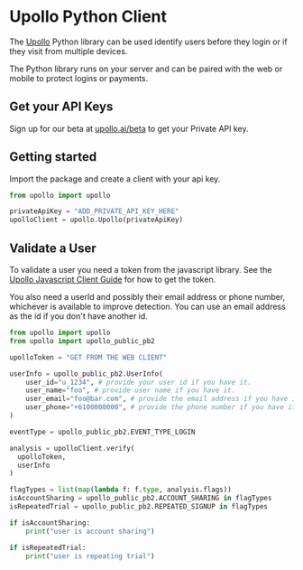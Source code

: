 # Upollo Python Client

The [Upollo](https://upollo.ai) Python library can be used identify users before they login or if they visit from multiple devices.

The Python library runs on your server and can be paired with the web or mobile to protect logins or payments.

## Get your API Keys

Sign up for our beta at [upollo.ai/beta](https://upollo.ai/beta) to get your Private API key.

## Getting started

Import the package and create a client with your api key.

```python
from upollo import upollo

privateApiKey = "ADD_PRIVATE_API_KEY_HERE"
upolloClient = upollo.Upollo(privateApiKey)
```

## Validate a User

To validate a user you need a token from the javascript library. See the [Upollo Javascript Client Guide](https://upollo.ai/docs/web-library) for how to get the token.

You also need a userId and possibly their email address or phone number, whichever is available to improve detection. You can use an email address as the id if you don't have another id.

```python
from upollo import upollo
from upollo import upollo_public_pb2

upolloToken = "GET FROM THE WEB CLIENT"

userInfo = upollo_public_pb2.UserInfo(
    user_id="u_1234", # provide your user id if you have it.
    user_name="foo", # provide user name if you have it.
    user_email="foo@bar.com", # provide the email address if you have it.
    user_phone="+6100000000", # provide the phone number if you have it
)

eventType = upollo_public_pb2.EVENT_TYPE_LOGIN

analysis = upolloClient.verify(
  upolloToken,
  userInfo
)

flagTypes = list(map(lambda f: f.type, analysis.flags))
isAccountSharing = upollo_public_pb2.ACCOUNT_SHARING in flagTypes
isRepeatedTrial = upollo_public_pb2.REPEATED_SIGNUP in flagTypes

if isAccountSharing:
    print("user is account sharing")

if isRepeatedTrial:
    print("user is repeating trial")
```
